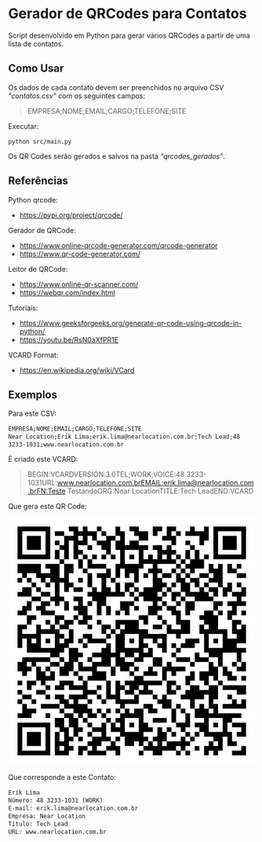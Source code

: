 # Gerador de QRCodes para Contatos

Script desenvolvido em Python para gerar vários QRCodes a partir de uma lista de contatos.

## Como Usar

Os dados de cada contato devem ser preenchidos no arquivo CSV _"contatos.csv"_ com os seguintes campos:

> EMPRESA;NOME;EMAIL;CARGO;TELEFONE;SITE

Executar:

```
python src/main.py
```

Os QR Codes serão gerados e salvos na pasta _"qrcodes_gerados"_.

## Referências

Python qrcode:

-   https://pypi.org/project/qrcode/

Gerador de QRCode:

-   https://www.online-qrcode-generator.com/qrcode-generator
-   https://www.qr-code-generator.com/

Leitor de QRCode:

-   https://www.online-qr-scanner.com/
-   https://webqr.com/index.html

Tutoriais:

-   https://www.geeksforgeeks.org/generate-qr-code-using-qrcode-in-python/
-   https://youtu.be/RsN0aXfPR1E

VCARD Format:

-   https://en.wikipedia.org/wiki/VCard

## Exemplos

Para este CSV:

```
EMPRESA;NOME;EMAIL;CARGO;TELEFONE;SITE
Near Location;Erik Lima;erik.lima@nearlocation.com.br;Tech Lead;48 3233-1031;www.nearlocation.com.br
```

É criado este VCARD:

> BEGIN:VCARDVERSION:3.0TEL;WORK;VOICE:48 3233-1031URL:www.nearlocation.com.brEMAIL:erik.lima@nearlocation.com.brFN:Teste TestandoORG:Near LocationTITLE:Tech LeadEND:VCARD

Que gera este QR Code:

![QR Code](<qrcodes_gerados/Erik Lima.png> "Erik Lima")

Que corresponde a este Contato:

    Erik Lima
    Número: 48 3233-1031 (WORK)
    E-mail: erik.lima@nearlocation.com.br
    Empresa: Near Location
    Título: Tech Lead
    URL: www.nearlocation.com.br

